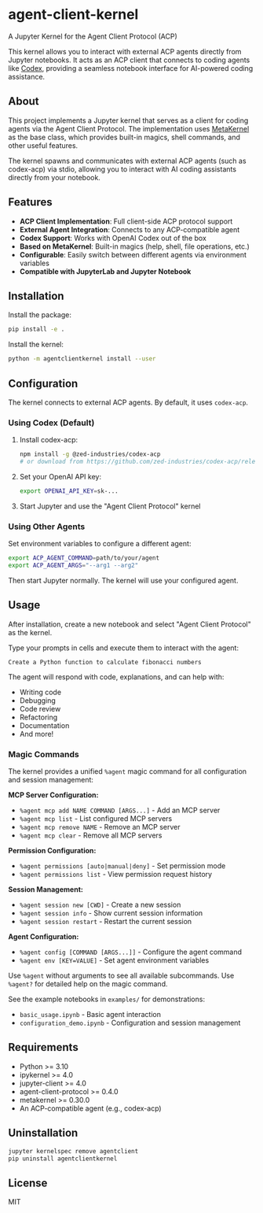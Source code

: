 # agent-client-kernel

A Jupyter Kernel for the Agent Client Protocol (ACP)

This kernel allows you to interact with external ACP agents directly from Jupyter notebooks. It acts as an ACP client that connects to coding agents like [Codex](https://github.com/zed-industries/codex-acp), providing a seamless notebook interface for AI-powered coding assistance.

## About

This project implements a Jupyter kernel that serves as a client for coding agents via the Agent Client Protocol. The implementation uses [MetaKernel](https://github.com/Calysto/metakernel) as the base class, which provides built-in magics, shell commands, and other useful features.

The kernel spawns and communicates with external ACP agents (such as codex-acp) via stdio, allowing you to interact with AI coding assistants directly from your notebook.

## Features

- **ACP Client Implementation**: Full client-side ACP protocol support
- **External Agent Integration**: Connects to any ACP-compatible agent
- **Codex Support**: Works with OpenAI Codex out of the box
- **Based on MetaKernel**: Built-in magics (help, shell, file operations, etc.)
- **Configurable**: Easily switch between different agents via environment variables
- **Compatible with JupyterLab and Jupyter Notebook**

## Installation

Install the package:

```bash
pip install -e .
```

Install the kernel:

```bash
python -m agentclientkernel install --user
```

## Configuration

The kernel connects to external ACP agents. By default, it uses `codex-acp`.

### Using Codex (Default)

1. Install codex-acp:
   ```bash
   npm install -g @zed-industries/codex-acp
   # or download from https://github.com/zed-industries/codex-acp/releases
   ```

2. Set your OpenAI API key:
   ```bash
   export OPENAI_API_KEY=sk-...
   ```

3. Start Jupyter and use the "Agent Client Protocol" kernel

### Using Other Agents

Set environment variables to configure a different agent:

```bash
export ACP_AGENT_COMMAND=path/to/your/agent
export ACP_AGENT_ARGS="--arg1 --arg2"
```

Then start Jupyter normally. The kernel will use your configured agent.

## Usage

After installation, create a new notebook and select "Agent Client Protocol" as the kernel.

Type your prompts in cells and execute them to interact with the agent:

```
Create a Python function to calculate fibonacci numbers
```

The agent will respond with code, explanations, and can help with:
- Writing code
- Debugging
- Code review
- Refactoring
- Documentation
- And more!

### Magic Commands

The kernel provides a unified `%agent` magic command for all configuration and session management:

**MCP Server Configuration:**
- `%agent mcp add NAME COMMAND [ARGS...]` - Add an MCP server
- `%agent mcp list` - List configured MCP servers
- `%agent mcp remove NAME` - Remove an MCP server
- `%agent mcp clear` - Remove all MCP servers

**Permission Configuration:**
- `%agent permissions [auto|manual|deny]` - Set permission mode
- `%agent permissions list` - View permission request history

**Session Management:**
- `%agent session new [CWD]` - Create a new session
- `%agent session info` - Show current session information
- `%agent session restart` - Restart the current session

**Agent Configuration:**
- `%agent config [COMMAND [ARGS...]]` - Configure the agent command
- `%agent env [KEY=VALUE]` - Set agent environment variables

Use `%agent` without arguments to see all available subcommands.
Use `%agent?` for detailed help on the magic command.

See the example notebooks in `examples/` for demonstrations:
- `basic_usage.ipynb` - Basic agent interaction
- `configuration_demo.ipynb` - Configuration and session management

## Requirements

- Python >= 3.10
- ipykernel >= 4.0
- jupyter-client >= 4.0  
- agent-client-protocol >= 0.4.0
- metakernel >= 0.30.0
- An ACP-compatible agent (e.g., codex-acp)

## Uninstallation

```bash
jupyter kernelspec remove agentclient
pip uninstall agentclientkernel
```

## License

MIT
